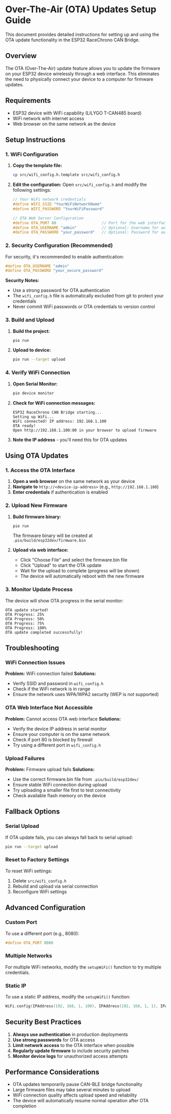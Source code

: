 # Over-The-Air (OTA) Updates Setup Guide

This document provides detailed instructions for setting up and using the OTA update functionality in the ESP32 RaceChrono CAN Bridge.

## Overview

The OTA (Over-The-Air) update feature allows you to update the firmware on your ESP32 device wirelessly through a web interface. This eliminates the need to physically connect your device to a computer for firmware updates.

## Requirements

- ESP32 device with WiFi capability (LILYGO T-CAN485 board)
- WiFi network with internet access
- Web browser on the same network as the device

## Setup Instructions

### 1. WiFi Configuration

1. **Copy the template file:**
   ```bash
   cp src/wifi_config.h.template src/wifi_config.h
   ```

2. **Edit the configuration:**
   Open `src/wifi_config.h` and modify the following settings:
   
   ```cpp
   // Your WiFi network credentials
   #define WIFI_SSID "YourWiFiNetworkName"
   #define WIFI_PASSWORD "YourWiFiPassword"
   
   // OTA Web Server Configuration
   #define OTA_PORT 80                    // Port for the web interface
   #define OTA_USERNAME "admin"           // Optional: Username for authentication
   #define OTA_PASSWORD "your_password"   // Optional: Password for authentication
   ```

### 2. Security Configuration (Recommended)

For security, it's recommended to enable authentication:

```cpp
#define OTA_USERNAME "admin"
#define OTA_PASSWORD "your_secure_password"
```

**Security Notes:**
- Use a strong password for OTA authentication
- The `wifi_config.h` file is automatically excluded from git to protect your credentials
- Never commit WiFi passwords or OTA credentials to version control

### 3. Build and Upload

1. **Build the project:**
   ```bash
   pio run
   ```

2. **Upload to device:**
   ```bash
   pio run --target upload
   ```

### 4. Verify WiFi Connection

1. **Open Serial Monitor:**
   ```bash
   pio device monitor
   ```

2. **Check for WiFi connection messages:**
   ```
   ESP32 RaceChrono CAN Bridge starting...
   Setting up WiFi...
   WiFi connected! IP address: 192.168.1.100
   OTA ready!
   Open http://192.168.1.100:80 in your browser to upload firmware
   ```

3. **Note the IP address** - you'll need this for OTA updates

## Using OTA Updates

### 1. Access the OTA Interface

1. **Open a web browser** on the same network as your device
2. **Navigate to** `http://<device-ip-address>` (e.g., `http://192.168.1.100`)
3. **Enter credentials** if authentication is enabled

### 2. Upload New Firmware

1. **Build firmware binary:**
   ```bash
   pio run
   ```
   The firmware binary will be created at `.pio/build/esp32dev/firmware.bin`

2. **Upload via web interface:**
   - Click "Choose File" and select the firmware.bin file
   - Click "Upload" to start the OTA update
   - Wait for the upload to complete (progress will be shown)
   - The device will automatically reboot with the new firmware

### 3. Monitor Update Process

The device will show OTA progress in the serial monitor:
```
OTA update started!
OTA Progress: 25%
OTA Progress: 50%
OTA Progress: 75%
OTA Progress: 100%
OTA update completed successfully!
```

## Troubleshooting

### WiFi Connection Issues

**Problem:** WiFi connection failed
**Solutions:**
- Verify SSID and password in `wifi_config.h`
- Check if the WiFi network is in range
- Ensure the network uses WPA/WPA2 security (WEP is not supported)

### OTA Web Interface Not Accessible

**Problem:** Cannot access OTA web interface
**Solutions:**
- Verify the device IP address in serial monitor
- Ensure your computer is on the same network
- Check if port 80 is blocked by firewall
- Try using a different port in `wifi_config.h`

### Upload Failures

**Problem:** Firmware upload fails
**Solutions:**
- Use the correct firmware.bin file from `.pio/build/esp32dev/`
- Ensure stable WiFi connection during upload
- Try uploading a smaller file first to test connectivity
- Check available flash memory on the device

## Fallback Options

### Serial Upload

If OTA update fails, you can always fall back to serial upload:
```bash
pio run --target upload
```

### Reset to Factory Settings

To reset WiFi settings:
1. Delete `src/wifi_config.h`
2. Rebuild and upload via serial connection
3. Reconfigure WiFi settings

## Advanced Configuration

### Custom Port

To use a different port (e.g., 8080):
```cpp
#define OTA_PORT 8080
```

### Multiple Networks

For multiple WiFi networks, modify the `setupWiFi()` function to try multiple credentials.

### Static IP

To use a static IP address, modify the `setupWiFi()` function:
```cpp
WiFi.config(IPAddress(192, 168, 1, 100), IPAddress(192, 168, 1, 1), IPAddress(255, 255, 255, 0));
```

## Security Best Practices

1. **Always use authentication** in production deployments
2. **Use strong passwords** for OTA access
3. **Limit network access** to the OTA interface when possible
4. **Regularly update firmware** to include security patches
5. **Monitor device logs** for unauthorized access attempts

## Performance Considerations

- OTA updates temporarily pause CAN-BLE bridge functionality
- Large firmware files may take several minutes to upload
- WiFi connection quality affects upload speed and reliability
- The device will automatically resume normal operation after OTA completion